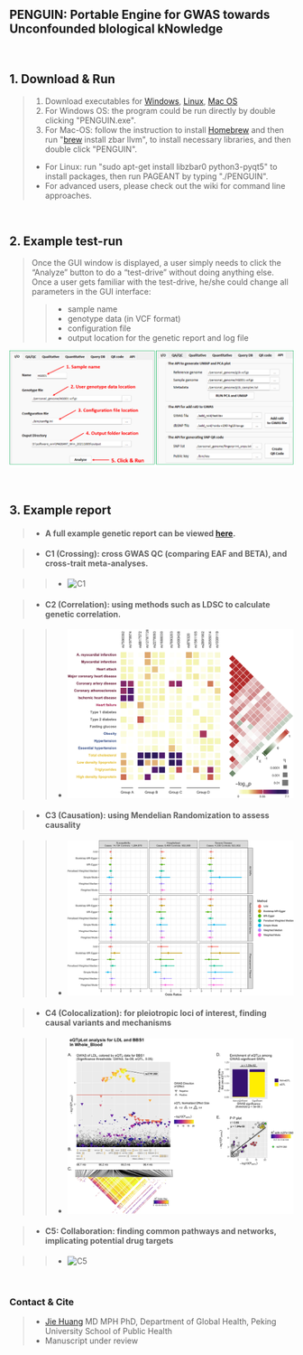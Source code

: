 
## PENGUIN: Portable Engine for GWAS towards Unconfounded bIological kNowledge
<br/>


## 1. Download & Run

> 1. Download executables for [Windows](https://drive.google.com/file/d/1_mvYskEgSITqRBTBKbffBkdud0DCaXo5/view?usp=sharing), [Linux](https://drive.google.com/file/d/1zvgbGQJfpPJK3mL748cYrv83HgryEo-x/view?usp=sharing), [Mac OS](https://drive.google.com/file/d/18Pqs_NMOq5uXZunFSv2un72Tw3I5wyxX/view?usp=sharing)
> 2. For Windows OS: the program could be run directly by double clicking "PENGUIN.exe".
> 3. For Mac-OS: follow the instruction to install [Homebrew](https://raw.githubusercontent.com/Homebrew/install/HEAD/install.sh) and then run "[brew](https://brew.sh/) install zbar llvm", to install necessary libraries, and then double click "PENGUIN".
> - For Linux: run "sudo apt-get install libzbar0 python3-pyqt5" to install packages, then run PAGEANT by typing "./PENGUIN".
> - For advanced users, please check out the wiki for command line approaches.
<br/>


## 2. Example test-run 

> Once the GUI window is displayed, a user simply needs to click the “Analyze” button to do a “test-drive” without doing anything else.
> Once a user gets familiar with the test-drive, he/she could change all parameters in the GUI interface:
> > - sample name
> > - genotype data (in VCF format)
> > - configuration file
> > - output location for the genetic report and log file

![Q1](./images/Fig_GUI.png)

<br/>


## 3. Example report 

> - #### A full example genetic report can be viewed [here](https://pageant.me/Report.html). 

> - #### C1 (Crossing): cross GWAS QC (comparing EAF and BETA), and cross-trait meta-analyses.

> > - ![C1](./images/mhplot.png)

> - #### C2 (Correlation): using methods such as LDSC to calculate genetic correlation.

> > - ![C2](./images/correlation.png)

> - #### C3 (Causation): using Mendelian Randomization to assess causality

> > - ![C3](./images/mr.png)

> - #### C4 (Colocalization): for pleiotropic loci of interest, finding causal variants and mechanisms

> > - ![C4](./images/colocalization.png)

> - #### C5: Collaboration: finding common pathways and networks, implicating potential drug targets

> > - ![C5](./images/network.png)


<br/>

### Contact & Cite

> - [Jie Huang](jiehuang001@pku.edu.cn) MD MPH PhD, Department of Global Health, Peking University School of Public Health
> - Manuscript under review
